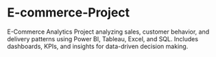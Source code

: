 # E-commerce-Project
E-Commerce Analytics Project analyzing sales, customer behavior, and delivery patterns using Power BI, Tableau, Excel, and SQL. Includes dashboards, KPIs, and insights for data-driven decision making.
